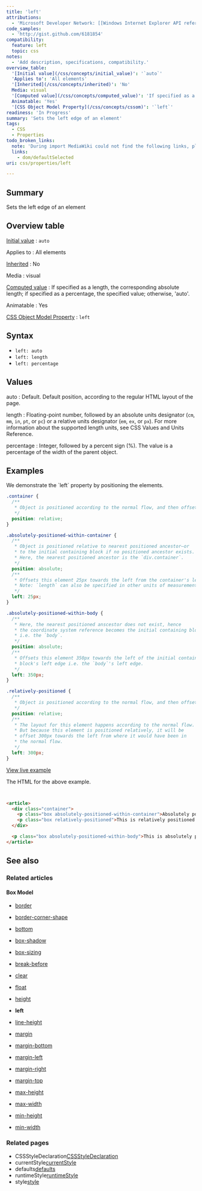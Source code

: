 ```yaml
---
title: 'left'
attributions:
  - 'Microsoft Developer Network: [[Windows Internet Explorer API reference](http://msdn.microsoft.com/en-us/library/ie/hh828809%28v=vs.85%29.aspx) Article]'
code_samples:
  - 'http://gist.github.com/6181854'
compatibility:
  feature: left
  topic: css
notes:
  - 'Add description, specifications, compatibility.'
overview_table:
  '[Initial value](/css/concepts/initial_value)': '`auto`'
  'Applies to': 'All elements'
  '[Inherited](/css/concepts/inherited)': 'No'
  Media: visual
  '[Computed value](/css/concepts/computed_value)': 'If specified as a length, the corresponding absolute length; if specified as a percentage, the specified value; otherwise, ''auto''.'
  Animatable: 'Yes'
  '[CSS Object Model Property](/css/concepts/cssom)': '`left`'
readiness: 'In Progress'
summary: 'Sets the left edge of an element'
tags:
  - CSS
  - Properties
todo_broken_links:
  note: 'During import MediaWiki could not find the following links, please fix and adjust this list.'
  links:
    - dom/defaultSelected
uri: css/properties/left

---
```

## Summary

Sets the left edge of an element

## Overview table

[Initial value](/css/concepts/initial_value)
:   `auto`

Applies to
:   All elements

[Inherited](/css/concepts/inherited)
:   No

Media
:   visual

[Computed value](/css/concepts/computed_value)
:   If specified as a length, the corresponding absolute length; if specified as a percentage, the specified value; otherwise, 'auto'.

Animatable
:   Yes

[CSS Object Model Property](/css/concepts/cssom)
:   `left`

## Syntax

-   `left: auto`
-   `left: length`
-   `left: percentage`

## Values

auto
:   Default. Default position, according to the regular HTML layout of the page.

length
:   Floating-point number, followed by an absolute units designator (`cm`, `mm`, `in`, `pt`, or `pc`) or a relative units designator (`em`, `ex`, or `px`). For more information about the supported length units, see CSS Values and Units Reference.

percentage
:   Integer, followed by a percent sign (%). The value is a percentage of the width of the parent object.

## Examples

We demonstrate the \`left\` property by positioning the elements.

``` css
.container {
  /**
   * Object is positioned according to the normal flow, and then offset.
   */
  position: relative;
}

.absolutely-positioned-within-container {
  /**
   * Object is positioned relative to nearest positioned ancestor—or
   * to the initial containing block if no positioned ancestor exists.
   * Here, the nearest positioned ancestor is the `div.container`.
   */
  position: absolute;
  /**
   * Offsets this element 25px towards the left from the container's left edge.
   * Note: `length` can also be specified in other units of measurements.
   */
  left: 25px;
}

.absolutely-positioned-within-body {
  /**
   * Here, the nearest positioned anscestor does not exist, hence
   * the coordinate system reference becomes the initial containing block,
   * i.e. the `body`.
   */
  position: absolute;
  /**
   * Offsets this element 350px towards the left of the initial containing
   * block's left edge i.e. the `body`'s left edge.
   */
  left: 350px;
}

.relatively-positioned {
  /**
   * Object is positioned according to the normal flow, and then offset.
   */
  position: relative;
  /**
   * The layout for this element happens according to the normal flow.
   * But because this element is positioned relatively, it will be
   * offset 300px towards the left from where it would have been in
   * the normal flow.
   */
  left: 300px;
}
```

[View live example](http://code.webplatform.org/gist/6181854)

The HTML for the above example.

``` html


<article>
  <div class="container">
    <p class="box absolutely-positioned-within-container">Absolutely positioned within <code>div.container</code> at 25px from the left.</p>
    <p class="box relatively-positioned">This is relatively positioned at 300px from the left.</p>
  </div>

  <p class="box absolutely-positioned-within-body">This is absolutely positioned within the <code>body</code> at 350px from the left.</p>
</article>
```

</pre>

## See also

### Related articles

#### Box Model

-   [border](/css/properties/border)

-   [border-corner-shape](/css/properties/border-corner-shape)

-   [bottom](/css/properties/bottom)

-   [box-shadow](/css/properties/box-shadow)

-   [box-sizing](/css/properties/box-sizing)

-   [break-before](/css/properties/break-before)

-   [clear](/css/properties/clear)

-   [float](/css/properties/float)

-   [height](/css/properties/height)

-   **left**

-   [line-height](/css/properties/line-height)

-   [margin](/css/properties/margin)

-   [margin-bottom](/css/properties/margin-bottom)

-   [margin-left](/css/properties/margin-left)

-   [margin-right](/css/properties/margin-right)

-   [margin-top](/css/properties/margin-top)

-   [max-height](/css/properties/max-height)

-   [max-width](/css/properties/max-width)

-   [min-height](/css/properties/min-height)

-   [min-width](/css/properties/min-width)

### Related pages

-   CSSStyleDeclaration[CSSStyleDeclaration](/css/cssom/CSSStyleDeclaration/CSSStyleDeclaration)
-   currentStyle[currentStyle](/css/cssom/currentStyle)
-   defaults[defaults](/w/index.php?title=dom/defaultSelected&action=edit&redlink=1)
-   runtimeStyle[runtimeStyle](/css/cssom/runtimeStyle)
-   style[style](/css/cssom/style)
